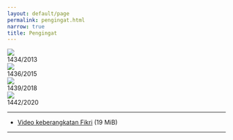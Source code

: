 ```yaml
---
layout: default/page
permalink: pengingat.html
narrow: true
title: Pengingat
---
```


<div class="card-mb3">
    <img class="card-img-top" src="{{site.baseurl}}/2020/11/04/bapa-aki.webp"/>
    <div class="card-body bg-light">
        <div class="card-text">1434/2013</div>
    </div>
</div>
<div class="card-mb3">
    <img class="card-img-top" src="{{site.baseurl}}/2020/11/04/wa-iya.webp"/>
    <div class="card-body bg-light">
        <div class="card-text">1436/2015</div>
    </div>
</div>
<div class="card-mb3">
    <img class="card-img-top" src="{{site.baseurl}}/2020/11/04/ma-nini.webp"/>
    <div class="card-body bg-light">
        <div class="card-text">1439/2018</div>
    </div>
</div>
<div class="card-mb3">
    <img class="card-img-top" src="{{site.baseurl}}/2020/11/04/aa-fikri.webp"/>
    <div class="card-body bg-light">
        <div class="card-text">1442/2020</div>
    </div>
</div>

---

- [Video keberangkatan Fikri]({{site.baseurl}}/2020/11/04/keberangkatan.mp4) (19 MiB)

---



